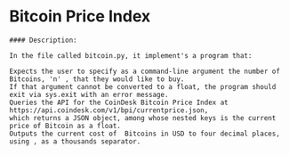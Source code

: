 
# Bitcoin Price Index

    #### Description:

    In the file called bitcoin.py, it implement's a program that:

    Expects the user to specify as a command-line argument the number of Bitcoins, 'n' , that they would like to buy. 
    If that argument cannot be converted to a float, the program should exit via sys.exit with an error message.
    Queries the API for the CoinDesk Bitcoin Price Index at https://api.coindesk.com/v1/bpi/currentprice.json, 
    which returns a JSON object, among whose nested keys is the current price of Bitcoin as a float. 
    Outputs the current cost of  Bitcoins in USD to four decimal places, using , as a thousands separator.
